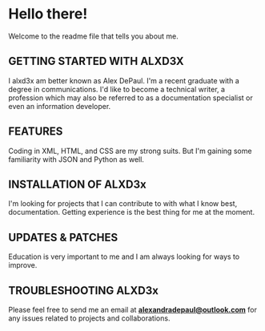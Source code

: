 <!--
This is a readme file to discuss myself a little bit and brush up on my GitHub abilities.
-->
# Hello there!
Welcome to the readme file that tells you about me.
## GETTING STARTED WITH ALXD3X
I alxd3x am better known as Alex DePaul. I'm a recent graduate with a degree in communications. I'd like to become a technical writer, a profession which may also be referred to as a documentation specialist or even an information developer.
## FEATURES
Coding in XML, HTML, and CSS are my strong suits. But I'm gaining some familiarity with JSON and Python as well.
## INSTALLATION OF ALXD3x
I'm looking for projects that I can contribute to with what I know best, documentation. Getting experience is the best thing for me at the moment.
## UPDATES & PATCHES
Education is very important to me and I am always looking for ways to improve.
## TROUBLESHOOTING ALXD3x
Please feel free to send me an email at **alexandradepaul@outlook.com** for any issues related to projects and collaborations.
